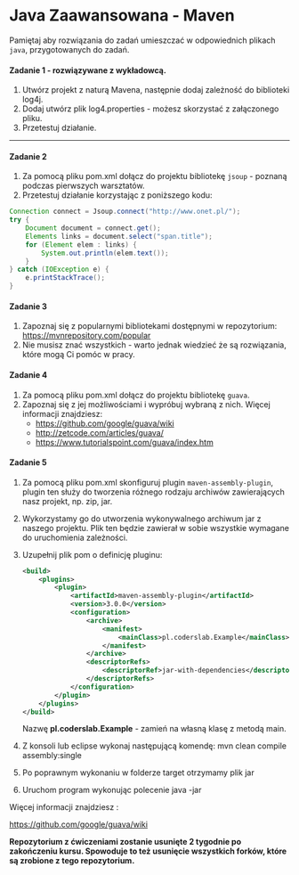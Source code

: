 #  Java Zaawansowana - Maven
Pamiętaj aby rozwiązania do zadań umieszczać w odpowiednich plikach `java`, przygotowanych do zadań.  


#### Zadanie 1 - rozwiązywane z wykładowcą.

1. Utwórz projekt z naturą Mavena, następnie dodaj zależność do biblioteki log4j.
2. Dodaj utwórz plik log4.properties - możesz skorzystać z załączonego pliku.
3. Przetestuj działanie.

-----------------------------------------------------------------------------

#### Zadanie 2

1. Za pomocą pliku pom.xml dołącz do projektu bibliotekę `jsoup` - poznaną podczas pierwszych warsztatów.
2. Przetestuj działanie korzystając z poniższego kodu:
````java
Connection connect = Jsoup.connect("http://www.onet.pl/");
try {
    Document document = connect.get();
    Elements links = document.select("span.title");
    for (Element elem : links) {
        System.out.println(elem.text());
    }
} catch (IOException e) {
    e.printStackTrace();
}

````

#### Zadanie 3

1. Zapoznaj się z popularnymi bibliotekami dostępnymi w repozytorium:
https://mvnrepository.com/popular
2. Nie musisz znać wszystkich - warto jednak wiedzieć że są rozwiązania, które mogą Ci pomóc w pracy.

#### Zadanie 4

1. Za pomocą pliku pom.xml dołącz do projektu bibliotekę `guava`.
2. Zapoznaj się z jej możliwościami i wypróbuj wybraną z nich.
Więcej informacji znajdziesz:
    * https://github.com/google/guava/wiki
    * http://zetcode.com/articles/guava/
    * https://www.tutorialspoint.com/guava/index.htm
    

#### Zadanie 5

1. Za pomocą pliku pom.xml skonfiguruj plugin `maven-assembly-plugin`, plugin ten służy do tworzenia różnego rodzaju archiwów zawierających nasz projekt, np. zip, jar.
2. Wykorzystamy go do utworzenia wykonywalnego archiwum jar z naszego projektu. Plik ten będzie zawierał w sobie wszystkie wymagane do uruchomienia zależności.
3. Uzupełnij plik pom o definicję pluginu:
    ```xml
    <build>
        <plugins>
            <plugin>
                <artifactId>maven-assembly-plugin</artifactId>
                <version>3.0.0</version>
                <configuration>
                    <archive>
                        <manifest>
                            <mainClass>pl.coderslab.Example</mainClass>
                        </manifest>
                    </archive>
                    <descriptorRefs>
                        <descriptorRef>jar-with-dependencies</descriptorRef>
                    </descriptorRefs>
                </configuration>
            </plugin>
        </plugins>
    </build>
    ```
    Nazwę **pl.coderslab.Example** - zamień na własną klasę z metodą main.

4. Z konsoli lub eclipse wykonaj następującą komendę:
mvn clean compile assembly:single
5. Po poprawnym wykonaniu w folderze target otrzymamy plik jar
6. Uruchom program wykonując polecenie java -jar <nazwa pliku z rozszerzeniem jar>

Więcej informacji znajdziesz :

https://github.com/google/guava/wiki


**Repozytorium z ćwiczeniami zostanie usunięte 2 tygodnie po zakończeniu kursu. Spowoduje to też usunięcie wszystkich forków, które są zrobione z tego repozytorium.**